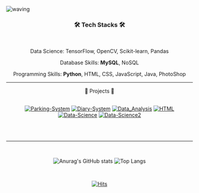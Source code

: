 

![waving](https://capsule-render.vercel.app/api?type=waving&height=200&text=Jihye's_GIT!&fontAlign=55&fontAlignY=45&color=gradient)


<div align="center"><h3 align="center">
  <b> 🛠 Tech Stacks 🛠 </b></h3>
</br>
<p align="center">
<!-- <img src="https://img.shields.io/badge/python-3776AB?style=plastic&logo=Python&logoColor=white"/></a> &nbsp
<img src="https://img.shields.io/badge/Java-007396?style=flat&logo=Java&logoColor=white"/></a>&nbsp
<img src="https://img.shields.io/badge/MySQL-4479A1?style=plastic&logo=MySQL&logoColor=white"/></a> &nbsp
<img src="https://img.shields.io/badge/HTML5-E34F26?style=plastic&logo=HTML5&logoColor=white"/></a> &nbsp
<img src="https://img.shields.io/badge/CSS3-1572B6?style=plastic&logo=CSS3&logoColor=white"/></a> &nbsp<br>
<img src="https://img.shields.io/badge/Apache-D22128?style=plastic&logo=Apache&logoColor=white"/></a> &nbsp
<img src="https://img.shields.io/badge/PHP-777BB4?style=plastic&logo=PHP&logoColor=white"/></a> &nbsp<br>
<img src="https://img.shields.io/badge/Google Colab-F9AB00?style=plastic&logo=Google Colab&logoColor=white"/></a> &nbsp
<img src="https://img.shields.io/badge/Visual Studio Code-007ACC?style=plastic&logo=Visual Studio Code&logoColor=white"/></a> &nbsp <br>
<img src="https://img.shields.io/badge/Yolo-00FFFF?style=plastic&logo=Yolo&logoColor=white"/></a> &nbsp <br>
<img src="https://img.shields.io/badge/Amazon AWS-232F3E?style=plastic&logo=Amazon%20AWS&logoColor=white"/></a> &nbsp
<img src="https://img.shields.io/badge/Amazon EC2-FF9900?style=plastic&logo=Amazon EC2&logoColor=white"/></a> &nbsp<br>
<img src="https://img.shields.io/badge/Grafana-F46800?style=plastic&logo=Grafana&logoColor=white"/></a> &nbsp<br>
<img src="https://img.shields.io/badge/Adobe Photoshop-3F4F75?style=flat&logo=Adobe Photoshop&logoColor=white"/></a>&nbsp<br> -->
Data Science: TensorFlow, OpenCV, Scikit-learn, Pandas

Database Skills: **MySQL**, NoSQL

<!-- Data Visualisation: **Tableau, Google Data Studio**, Metabase   -->

Programming Skills: **Python**, HTML, CSS, JavaScript, Java, PhotoShop



----------------
<div align="center">
📄 Projects 📄
<br></br>

[![Parking-System](https://github-readme-stats.vercel.app/api/pin/?username=whddhks&repo=Tippingpoint&theme=transparent)](https://github.com/whddhks/TippingPoint)
[![Diary-System](https://github-readme-stats.vercel.app/api/pin/?username=lullu303&repo=Make_Joy&theme=transparent)](https://github.com/lullu303/Make_Joy.git)
[![Data_Analysis](https://github-readme-stats.vercel.app/api/pin/?username=lullu303&repo=RPG_PJT&theme=transparent)](https://github.com/lullu303/RPG_PJT)
[![HTML](https://github-readme-stats.vercel.app/api/pin/?username=lullu303&repo=HTML&theme=transparent)](https://github.com/lullu303/HTML)
[![Data-Science](https://github-readme-stats.vercel.app/api/pin/?username=lullu303&repo=DataScience&theme=transparent)](https://github.com/lullu303/DataScience)
[![Data-Science2](https://github-readme-stats.vercel.app/api/pin/?username=lullu303&repo=DataScience2&theme=transparent)](https://github.com/lullu303/DataScience2)

<!-- [![blocking-hate-speech](https://github-readme-stats.vercel.app/api/pin/?username=DAWUNHAN&repo=BERT-detect-hate-speech&theme=tokyonight)](https://github.com/DAWUNHAN/BERT-detect-hate-speech) -->

<br></br>

----------------

<br>

![Anurag's GitHub stats](https://github-readme-stats.vercel.app/api?username=lullu303&theme=transparent&show_icons=true)
![Top Langs](https://github-readme-stats.vercel.app/api/top-langs/?username=lullu303&layout=compact&theme=transparent)
<!-- [![GitHub Streak](https://streak-stats.demolab.com/?user=lullu303&theme=transparent)](https://git.io/streak-stats) -->
<br>

<!-- http://github-profile-summary-cards.vercel.app/api/cards/profile-details?username={lullu303}&theme={dracula} -->
[![Hits](https://hits.seeyoufarm.com/api/count/incr/badge.svg?url=https%3A%2F%2Fgithub.com%2Flullu303%2Fhit-counter&count_bg=%23D353B0&title_bg=%237A7A7A&icon=&icon_color=%23FFFFFF&title=hits&edge_flat=false)](https://hits.seeyoufarm.com) </div>

</div>
